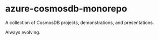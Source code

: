 # azure-cosmosdb-monorepo

A collection of CosmosDB projects, demonstrations, and presentations.

Always evolving.
